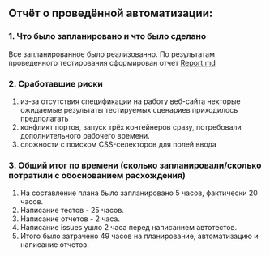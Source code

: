 ## Отчёт о проведённой автоматизации:

### 1. Что было запланировано и что было сделано
Все запланированное было реализованно. По результатам проведенного тестирования сформирован отчет [Report.md]( https://github.com/Larinatest/QA-Diploma/blob/main/Report.md)

### 2. Сработавшие риски
1. из-за отсутствия спецификации на работу веб-сайта некторые ожидаемые результаты тестируемых сценариев приходилось предполагать 
2. конфликт портов, запуск трёх контейнеров сразу, потребовали дополнительного рабочего времени.
3. сложности с поиском CSS-селекторов для полей ввода

### 3. Общий итог по времени (сколько запланировали/сколько потратили с обоснованием расхождения)
1. На составление плана было запланировано 5 часов, фактически 20 часов.
2. Написание тестов - 25 часов.
3. Написание отчетов - 2 часа.
4. Написание issues ушло 2 часа перед написанием автотестов.
5. Итого было затрачено 49 часов на планирование, автоматизацию и написание отчетов.

